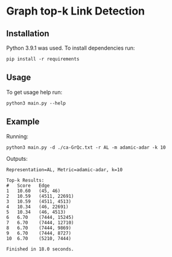 # Graph top-k Link Detection

## Installation

Python 3.9.1 was used. To install dependencies run:

    pip install -r requirements

## Usage

To get usage help run:

    python3 main.py --help

## Example

Running:

    python3 main.py -d ./ca-GrQc.txt -r AL -m adamic-adar -k 10

Outputs:

    Representation=AL, Metric=adamic-adar, k=10

    Top-k Results:
    #   Score   Edge
    1   10.60   (45, 46)
    2   10.59   (4511, 22691)
    3   10.59   (4511, 4513)
    4   10.34   (46, 22691)
    5   10.34   (46, 4513)
    6   6.70    (7444, 15245)
    7   6.70    (7444, 12710)
    8   6.70    (7444, 9869)
    9   6.70    (7444, 8727)
    10  6.70    (5210, 7444)
    
    Finished in 18.0 seconds.
